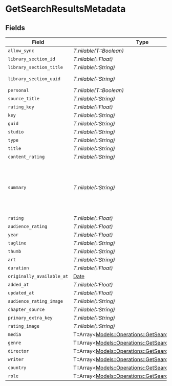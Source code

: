 # GetSearchResultsMetadata


## Fields

| Field                                                                                                                                                                                                                                                                                                                 | Type                                                                                                                                                                                                                                                                                                                  | Required                                                                                                                                                                                                                                                                                                              | Description                                                                                                                                                                                                                                                                                                           | Example                                                                                                                                                                                                                                                                                                               |
| --------------------------------------------------------------------------------------------------------------------------------------------------------------------------------------------------------------------------------------------------------------------------------------------------------------------- | --------------------------------------------------------------------------------------------------------------------------------------------------------------------------------------------------------------------------------------------------------------------------------------------------------------------- | --------------------------------------------------------------------------------------------------------------------------------------------------------------------------------------------------------------------------------------------------------------------------------------------------------------------- | --------------------------------------------------------------------------------------------------------------------------------------------------------------------------------------------------------------------------------------------------------------------------------------------------------------------- | --------------------------------------------------------------------------------------------------------------------------------------------------------------------------------------------------------------------------------------------------------------------------------------------------------------------- |
| `allow_sync`                                                                                                                                                                                                                                                                                                          | *T.nilable(T::Boolean)*                                                                                                                                                                                                                                                                                               | :heavy_minus_sign:                                                                                                                                                                                                                                                                                                    | N/A                                                                                                                                                                                                                                                                                                                   |                                                                                                                                                                                                                                                                                                                       |
| `library_section_id`                                                                                                                                                                                                                                                                                                  | *T.nilable(::Float)*                                                                                                                                                                                                                                                                                                  | :heavy_minus_sign:                                                                                                                                                                                                                                                                                                    | N/A                                                                                                                                                                                                                                                                                                                   | 1                                                                                                                                                                                                                                                                                                                     |
| `library_section_title`                                                                                                                                                                                                                                                                                               | *T.nilable(::String)*                                                                                                                                                                                                                                                                                                 | :heavy_minus_sign:                                                                                                                                                                                                                                                                                                    | N/A                                                                                                                                                                                                                                                                                                                   | Movies                                                                                                                                                                                                                                                                                                                |
| `library_section_uuid`                                                                                                                                                                                                                                                                                                | *T.nilable(::String)*                                                                                                                                                                                                                                                                                                 | :heavy_minus_sign:                                                                                                                                                                                                                                                                                                    | N/A                                                                                                                                                                                                                                                                                                                   | 322a231a-b7f7-49f5-920f-14c61199cd30                                                                                                                                                                                                                                                                                  |
| `personal`                                                                                                                                                                                                                                                                                                            | *T.nilable(T::Boolean)*                                                                                                                                                                                                                                                                                               | :heavy_minus_sign:                                                                                                                                                                                                                                                                                                    | N/A                                                                                                                                                                                                                                                                                                                   |                                                                                                                                                                                                                                                                                                                       |
| `source_title`                                                                                                                                                                                                                                                                                                        | *T.nilable(::String)*                                                                                                                                                                                                                                                                                                 | :heavy_minus_sign:                                                                                                                                                                                                                                                                                                    | N/A                                                                                                                                                                                                                                                                                                                   | Hera                                                                                                                                                                                                                                                                                                                  |
| `rating_key`                                                                                                                                                                                                                                                                                                          | *T.nilable(::Float)*                                                                                                                                                                                                                                                                                                  | :heavy_minus_sign:                                                                                                                                                                                                                                                                                                    | N/A                                                                                                                                                                                                                                                                                                                   | 10398                                                                                                                                                                                                                                                                                                                 |
| `key`                                                                                                                                                                                                                                                                                                                 | *T.nilable(::String)*                                                                                                                                                                                                                                                                                                 | :heavy_minus_sign:                                                                                                                                                                                                                                                                                                    | N/A                                                                                                                                                                                                                                                                                                                   | /library/metadata/10398                                                                                                                                                                                                                                                                                               |
| `guid`                                                                                                                                                                                                                                                                                                                | *T.nilable(::String)*                                                                                                                                                                                                                                                                                                 | :heavy_minus_sign:                                                                                                                                                                                                                                                                                                    | N/A                                                                                                                                                                                                                                                                                                                   | plex://movie/5d7768284de0ee001fcc8f52                                                                                                                                                                                                                                                                                 |
| `studio`                                                                                                                                                                                                                                                                                                              | *T.nilable(::String)*                                                                                                                                                                                                                                                                                                 | :heavy_minus_sign:                                                                                                                                                                                                                                                                                                    | N/A                                                                                                                                                                                                                                                                                                                   | Paramount                                                                                                                                                                                                                                                                                                             |
| `type`                                                                                                                                                                                                                                                                                                                | *T.nilable(::String)*                                                                                                                                                                                                                                                                                                 | :heavy_minus_sign:                                                                                                                                                                                                                                                                                                    | N/A                                                                                                                                                                                                                                                                                                                   | movie                                                                                                                                                                                                                                                                                                                 |
| `title`                                                                                                                                                                                                                                                                                                               | *T.nilable(::String)*                                                                                                                                                                                                                                                                                                 | :heavy_minus_sign:                                                                                                                                                                                                                                                                                                    | N/A                                                                                                                                                                                                                                                                                                                   | Mission: Impossible                                                                                                                                                                                                                                                                                                   |
| `content_rating`                                                                                                                                                                                                                                                                                                      | *T.nilable(::String)*                                                                                                                                                                                                                                                                                                 | :heavy_minus_sign:                                                                                                                                                                                                                                                                                                    | N/A                                                                                                                                                                                                                                                                                                                   | PG-13                                                                                                                                                                                                                                                                                                                 |
| `summary`                                                                                                                                                                                                                                                                                                             | *T.nilable(::String)*                                                                                                                                                                                                                                                                                                 | :heavy_minus_sign:                                                                                                                                                                                                                                                                                                    | N/A                                                                                                                                                                                                                                                                                                                   | When Ethan Hunt the leader of a crack espionage team whose perilous operation has gone awry with no explanation discovers that a mole has penetrated the CIA he's surprised to learn that he's the No. 1 suspect. To clear his name Hunt now must ferret out the real double agent and in the process even the score. |
| `rating`                                                                                                                                                                                                                                                                                                              | *T.nilable(::Float)*                                                                                                                                                                                                                                                                                                  | :heavy_minus_sign:                                                                                                                                                                                                                                                                                                    | N/A                                                                                                                                                                                                                                                                                                                   | 6.6                                                                                                                                                                                                                                                                                                                   |
| `audience_rating`                                                                                                                                                                                                                                                                                                     | *T.nilable(::Float)*                                                                                                                                                                                                                                                                                                  | :heavy_minus_sign:                                                                                                                                                                                                                                                                                                    | N/A                                                                                                                                                                                                                                                                                                                   | 7.1                                                                                                                                                                                                                                                                                                                   |
| `year`                                                                                                                                                                                                                                                                                                                | *T.nilable(::Float)*                                                                                                                                                                                                                                                                                                  | :heavy_minus_sign:                                                                                                                                                                                                                                                                                                    | N/A                                                                                                                                                                                                                                                                                                                   | 1996                                                                                                                                                                                                                                                                                                                  |
| `tagline`                                                                                                                                                                                                                                                                                                             | *T.nilable(::String)*                                                                                                                                                                                                                                                                                                 | :heavy_minus_sign:                                                                                                                                                                                                                                                                                                    | N/A                                                                                                                                                                                                                                                                                                                   | Expect the impossible.                                                                                                                                                                                                                                                                                                |
| `thumb`                                                                                                                                                                                                                                                                                                               | *T.nilable(::String)*                                                                                                                                                                                                                                                                                                 | :heavy_minus_sign:                                                                                                                                                                                                                                                                                                    | N/A                                                                                                                                                                                                                                                                                                                   | /library/metadata/10398/thumb/1679505055                                                                                                                                                                                                                                                                              |
| `art`                                                                                                                                                                                                                                                                                                                 | *T.nilable(::String)*                                                                                                                                                                                                                                                                                                 | :heavy_minus_sign:                                                                                                                                                                                                                                                                                                    | N/A                                                                                                                                                                                                                                                                                                                   | /library/metadata/10398/art/1679505055                                                                                                                                                                                                                                                                                |
| `duration`                                                                                                                                                                                                                                                                                                            | *T.nilable(::Float)*                                                                                                                                                                                                                                                                                                  | :heavy_minus_sign:                                                                                                                                                                                                                                                                                                    | N/A                                                                                                                                                                                                                                                                                                                   | 6612628                                                                                                                                                                                                                                                                                                               |
| `originally_available_at`                                                                                                                                                                                                                                                                                             | [Date](https://ruby-doc.org/stdlib-2.6.1/libdoc/date/rdoc/Date.html)                                                                                                                                                                                                                                                  | :heavy_minus_sign:                                                                                                                                                                                                                                                                                                    | N/A                                                                                                                                                                                                                                                                                                                   | 1996-05-22 00:00:00 +0000 UTC                                                                                                                                                                                                                                                                                         |
| `added_at`                                                                                                                                                                                                                                                                                                            | *T.nilable(::Float)*                                                                                                                                                                                                                                                                                                  | :heavy_minus_sign:                                                                                                                                                                                                                                                                                                    | N/A                                                                                                                                                                                                                                                                                                                   | 1589234571                                                                                                                                                                                                                                                                                                            |
| `updated_at`                                                                                                                                                                                                                                                                                                          | *T.nilable(::Float)*                                                                                                                                                                                                                                                                                                  | :heavy_minus_sign:                                                                                                                                                                                                                                                                                                    | N/A                                                                                                                                                                                                                                                                                                                   | 1679505055                                                                                                                                                                                                                                                                                                            |
| `audience_rating_image`                                                                                                                                                                                                                                                                                               | *T.nilable(::String)*                                                                                                                                                                                                                                                                                                 | :heavy_minus_sign:                                                                                                                                                                                                                                                                                                    | N/A                                                                                                                                                                                                                                                                                                                   | rottentomatoes://image.rating.upright                                                                                                                                                                                                                                                                                 |
| `chapter_source`                                                                                                                                                                                                                                                                                                      | *T.nilable(::String)*                                                                                                                                                                                                                                                                                                 | :heavy_minus_sign:                                                                                                                                                                                                                                                                                                    | N/A                                                                                                                                                                                                                                                                                                                   | media                                                                                                                                                                                                                                                                                                                 |
| `primary_extra_key`                                                                                                                                                                                                                                                                                                   | *T.nilable(::String)*                                                                                                                                                                                                                                                                                                 | :heavy_minus_sign:                                                                                                                                                                                                                                                                                                    | N/A                                                                                                                                                                                                                                                                                                                   | /library/metadata/10501                                                                                                                                                                                                                                                                                               |
| `rating_image`                                                                                                                                                                                                                                                                                                        | *T.nilable(::String)*                                                                                                                                                                                                                                                                                                 | :heavy_minus_sign:                                                                                                                                                                                                                                                                                                    | N/A                                                                                                                                                                                                                                                                                                                   | rottentomatoes://image.rating.ripe                                                                                                                                                                                                                                                                                    |
| `media`                                                                                                                                                                                                                                                                                                               | T::Array<[Models::Operations::GetSearchResultsMedia](../../models/operations/getsearchresultsmedia.md)>                                                                                                                                                                                                               | :heavy_minus_sign:                                                                                                                                                                                                                                                                                                    | N/A                                                                                                                                                                                                                                                                                                                   |                                                                                                                                                                                                                                                                                                                       |
| `genre`                                                                                                                                                                                                                                                                                                               | T::Array<[Models::Operations::GetSearchResultsGenre](../../models/operations/getsearchresultsgenre.md)>                                                                                                                                                                                                               | :heavy_minus_sign:                                                                                                                                                                                                                                                                                                    | N/A                                                                                                                                                                                                                                                                                                                   |                                                                                                                                                                                                                                                                                                                       |
| `director`                                                                                                                                                                                                                                                                                                            | T::Array<[Models::Operations::GetSearchResultsDirector](../../models/operations/getsearchresultsdirector.md)>                                                                                                                                                                                                         | :heavy_minus_sign:                                                                                                                                                                                                                                                                                                    | N/A                                                                                                                                                                                                                                                                                                                   |                                                                                                                                                                                                                                                                                                                       |
| `writer`                                                                                                                                                                                                                                                                                                              | T::Array<[Models::Operations::GetSearchResultsWriter](../../models/operations/getsearchresultswriter.md)>                                                                                                                                                                                                             | :heavy_minus_sign:                                                                                                                                                                                                                                                                                                    | N/A                                                                                                                                                                                                                                                                                                                   |                                                                                                                                                                                                                                                                                                                       |
| `country`                                                                                                                                                                                                                                                                                                             | T::Array<[Models::Operations::GetSearchResultsCountry](../../models/operations/getsearchresultscountry.md)>                                                                                                                                                                                                           | :heavy_minus_sign:                                                                                                                                                                                                                                                                                                    | N/A                                                                                                                                                                                                                                                                                                                   |                                                                                                                                                                                                                                                                                                                       |
| `role`                                                                                                                                                                                                                                                                                                                | T::Array<[Models::Operations::GetSearchResultsRole](../../models/operations/getsearchresultsrole.md)>                                                                                                                                                                                                                 | :heavy_minus_sign:                                                                                                                                                                                                                                                                                                    | N/A                                                                                                                                                                                                                                                                                                                   |                                                                                                                                                                                                                                                                                                                       |